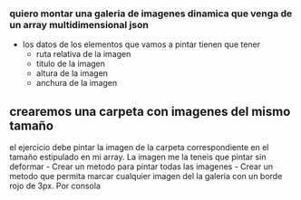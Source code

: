 ### quiero montar una galeria de imagenes dinamica que venga de un array multidimensional json

- los datos de los elementos que vamos a pintar tienen que tener
    - ruta relativa de la imagen
    - titulo de la imagen
    - altura de la imagen
    - anchura de la imagen

## crearemos una carpeta con imagenes del mismo tamaño

el ejercicio debe pintar la imagen de la carpeta correspondiente en el tamaño estipulado en mi array. La imagen me la teneis que pintar sin deformar
    - Crear un metodo para pintar todas las imagenes
    - Crear un metodo que permita marcar cualquier imagen del la galeria con un borde rojo de 3px. Por consola